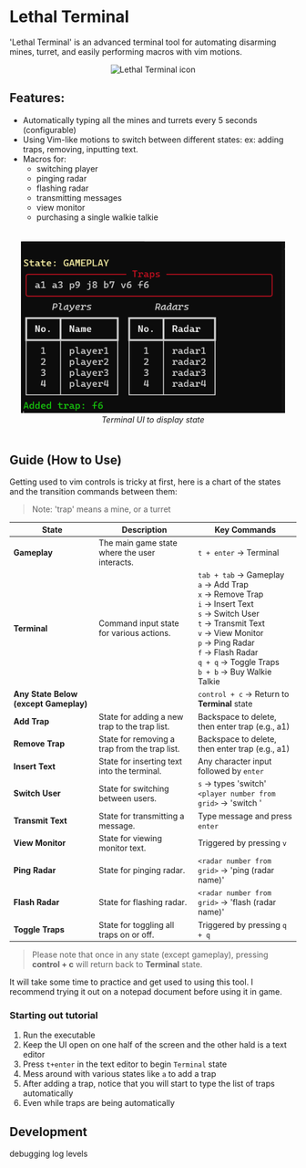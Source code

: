 # Lethal Terminal

'Lethal Terminal' is an advanced terminal tool for automating disarming mines, turret, and easily performing macros with vim motions.

<p align="center">
  <img src="./assets/lethal_terminal.ico" alt="Lethal Terminal icon" />
</p>

## Features:
- Automatically typing all the mines and turrets every 5 seconds (configurable)
- Using Vim-like motions to switch between different states: ex: adding traps, removing, inputting text.
- Macros for:
    - switching player
    - pinging radar
    - flashing radar
    - transmitting messages
    - view monitor
    - purchasing a single walkie talkie

<p align="center" style="padding: 20px">
  <img src="./assets/terminal_gameplay.png" alt="Lethal Terminal icon" />
  <i>Terminal UI to display state</i>
</p>

## Guide (How to Use)

Getting used to vim controls is tricky at first, here is a chart of the states and the transition commands between them:

> Note: 'trap' means a mine, or a turret

| **State**            | **Description**                                    | **Key Commands**                      |
|----------------------|----------------------------------------------------|---------------------------------------|
| **Gameplay**         | The main game state where the user interacts.     | `t + enter` → Terminal                |
| **Terminal**         | Command input state for various actions.           | `tab + tab` → Gameplay <br> `a` → Add Trap <br> `x` → Remove Trap <br> `i` → Insert Text <br> `s` → Switch User <br> `t` → Transmit Text <br> `v` → View Monitor <br> `p` → Ping Radar <br> `f` → Flash Radar <br> `q + q` → Toggle Traps <br> `b + b` → Buy Walkie Talkie |
| **Any State Below (except Gameplay)**         |           | `control + c` → Return to **Terminal** state |
| **Add Trap**         | State for adding a new trap to the trap list.     | Backspace to delete, then enter trap (e.g., a1) |
| **Remove Trap**      | State for removing a trap from the trap list.     | Backspace to delete, then enter trap (e.g., a1) |
| **Insert Text**      | State for inserting text into the terminal.        | Any character input followed by `enter` |
| **Switch User**      | State for switching between users.                 | `s` → types 'switch' <br> `<player number from grid>` → 'switch <player name>' |
| **Transmit Text**    | State for transmitting a message.                  | Type message and press `enter`       |
| **View Monitor**     | State for viewing monitor text.                     | Triggered by pressing `v`             |
| **Ping Radar**       | State for pinging radar.                           |`<radar number from grid>` → 'ping (radar name)'             |
| **Flash Radar**      | State for flashing radar.                          |`<radar number from grid>` → 'flash (radar name)'             |
| **Toggle Traps**     | State for toggling all traps on or off.           | Triggered by pressing `q + q`         |

> Please note that once in any state (except gameplay), pressing  **control + c** will return back to **Terminal** state.

It will take some time to practice and get used to using this tool. I recommend trying it out on a notepad document before using it in game.

### Starting out tutorial

1. Run the executable
1. Keep the UI open on one half of the screen and the other hald is a text editor
1. Press `t+enter` in the text editor to begin `Terminal` state
1. Mess around with various states like `a` to add a trap
1. After adding a trap, notice that you will start to type the list of traps automatically
1. Even while traps are being automatically  

## Development

debugging
log levels